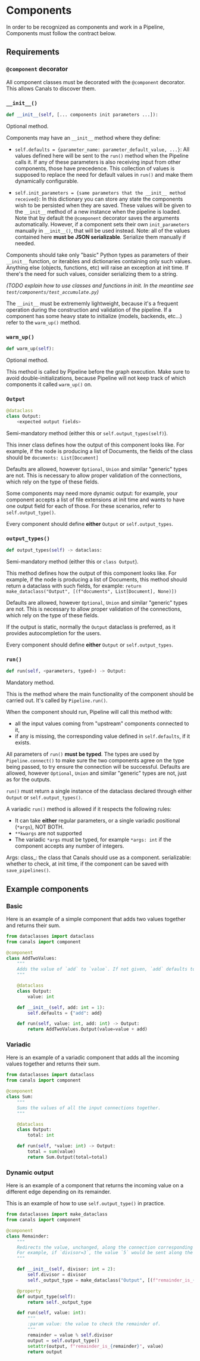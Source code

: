 # Components

In order to be recognized as components and work in a Pipeline, Components must follow the contract below.

## Requirements

### `@component` decorator

All component classes must be decorated with the `@component` decorator. This allows Canals to discover them.

### `__init__()`

```python
def __init__(self, [... components init parameters ...]):
```
Optional method.

Components may have an `__init__` method where they define:

- `self.defaults = {parameter_name: parameter_default_value, ...}`:
    All values defined here will be sent to the `run()` method when the Pipeline calls it.
    If any of these parameters is also receiving input from other components, those have precedence.
    This collection of values is supposed to replace the need for default values in `run()` and make them
    dynamically configurable.

- `self.init_parameters = {same parameters that the __init__ method received}`:
    In this dictionary you can store any state the components wish to be persisted when they are saved.
    These values will be given to the `__init__` method of a new instance when the pipeline is loaded.
    Note that by default the `@component` decorator saves the arguments automatically.
    However, if a component sets their own `init_parameters` manually in `__init__()`, that will be used instead.
    Note: all of the values contained here **must be JSON serializable**. Serialize them manually if needed.

Components should take only "basic" Python types as parameters of their `__init__` function, or iterables and
dictionaries containing only such values. Anything else (objects, functions, etc) will raise an exception at init
time. If there's the need for such values, consider serializing them to a string.

_(TODO explain how to use classes and functions in init. In the meantime see `test/components/test_accumulate.py`)_

The `__init__` must be extrememly lightweight, because it's a frequent operation during the construction and
validation of the pipeline. If a component has some heavy state to initialize (models, backends, etc...) refer to
the `warm_up()` method.


### `warm_up()`

```python
def warm_up(self):
```
Optional method.

This method is called by Pipeline before the graph execution. Make sure to avoid double-initializations,
because Pipeline will not keep track of which components it called `warm_up()` on.


### `Output`

```python
@dataclass
class Output:
    <expected output fields>
```
Semi-mandatory method (either this or `self.output_types(self)`).

This inner class defines how the output of this component looks like. For example, if the node is producing
a list of Documents, the fields of the class should be `documents: List[Document]`

Defaults are allowed, however `Optional`, `Union` and similar "generic" types are not. This is necessary to allow
proper validation of the connections, which rely on the type of these fields.

Some components may need more dynamic output: for example, your component accepts a list of file extensions at
init time and wants to have one output field for each of those. For these scenarios, refer to `self.output_type()`.

Every component should define **either** `Output` or `self.output_types`.


### `output_types()`

```python
def output_types(self) -> dataclass:
```
Semi-mandatory method (either this or `class Output`).

This method defines how the output of this component looks like. For example, if the node is producing
a list of Documents, this method should return a dataclass with such fields, for example:
`return make_dataclass("Output", [(f"documents", List[Document], None)])`

Defaults are allowed, however `Optional`, `Union` and similar "generic" types are not. This is necessary to allow
proper validation of the connections, which rely on the type of these fields.

If the output is static, normally the `Output` dataclass is preferred, as it provides autocompletion for the users.

Every component should define **either** `Output` or `self.output_types`.


### `run()`

```python
def run(self, <parameters, typed>) -> Output:
```
Mandatory method.

This is the method where the main functionality of the component should be carried out. It's called by
`Pipeline.run()`.

When the component should run, Pipeline will call this method with:

- all the input values coming from "upstream" components connected to it,
- if any is missing, the corresponding value defined in `self.defaults`, if it exists.

All parameters of `run()` **must be typed**. The types are used by `Pipeline.connect()` to make sure the two
components agree on the type being passed, to try ensure the connection will be successful.
Defaults are allowed, however `Optional`, `Union` and similar "generic" types are not, just as for the outputs.

`run()` must return a single instance of the dataclass declared through either `Output` or `self.output_types()`.

A variadic `run()` method is allowed if it respects the following rules:

- It can take **either** regular parameters, or a single variadic positional (`*args`), NOT BOTH.
- `**kwargs` are not supported
- The variadic `*args` must be typed, for example `*args: int` if the component accepts any number of integers.

Args:
    class_: the class that Canals should use as a component.
    serializable: whether to check, at init time, if the component can be saved with
    `save_pipelines()`.


## Example components

### Basic
Here is an example of a simple component that adds two values together and returns their sum.

```python
from dataclasses import dataclass
from canals import component

@component
class AddTwoValues:
    """
    Adds the value of `add` to `value`. If not given, `add` defaults to 1.
    """

    @dataclass
    class Output:
        value: int

    def __init__(self, add: int = 1):
        self.defaults = {"add": add}

    def run(self, value: int, add: int) -> Output:
        return AddTwoValues.Output(value=value + add)
```

### Variadic

Here is an example of a variadic component that adds all the incoming values together and returns their sum.

```python
from dataclasses import dataclass
from canals import component

@component
class Sum:
    """
    Sums the values of all the input connections together.
    """

    @dataclass
    class Output:
        total: int

    def run(self, *value: int) -> Output:
        total = sum(value)
        return Sum.Output(total=total)
```

### Dynamic output

Here is an example of a component that returns the incoming value on a different edge depending on its remainder.

This is an example of how to use `self.output_type()` in practice.

```python
from dataclasses import make_dataclass
from canals import component

@component
class Remainder:
    """
    Redirects the value, unchanged, along the connection corresponding to the remainder of a division.
    For example, if `divisor=3`, the value `5` would be sent along the second output connection.
    """

    def __init__(self, divisor: int = 2):
        self.divisor = divisor
        self._output_type = make_dataclass("Output", [(f"remainder_is_{val}", int, None) for val in range(divisor)])

    @property
    def output_type(self):
        return self._output_type

    def run(self, value: int):
        """
        :param value: the value to check the remainder of.
        """
        remainder = value % self.divisor
        output = self.output_type()
        setattr(output, f"remainder_is_{remainder}", value)
        return output
```
